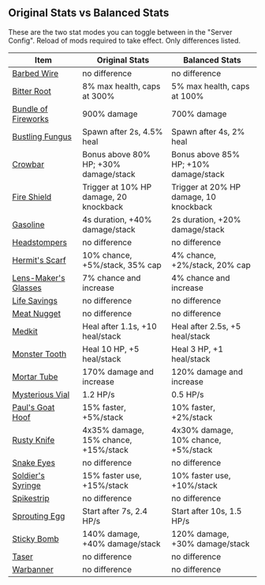 ## Original Stats vs Balanced Stats

These are the two stat modes you can toggle between in the "Server Config". Reload of mods required to take effect.
Only differences listed. 

| Item | Original Stats | Balanced Stats |
|-|-|-|
| [Barbed Wire](#barbedwire)<a name="barbedwire"></a> | no difference | no difference |
| [Bitter Root](#bitterroot)<a name="bitterroot"></a> | 8% max health, caps at 300% | 5% max health, caps at 100% |
| [Bundle of Fireworks](#bundleoffireworks)<a name="bundleoffireworks"></a> | 900% damage | 700% damage|
| [Bustling Fungus](#bustlingfungus)<a name="bustlingfungus"></a> | Spawn after 2s, 4.5% heal | Spawn after 4s, 2% heal |
| [Crowbar](#crowbar)<a name="crowbar"></a> | Bonus above 80% HP; +30% damage/stack | Bonus above 85% HP;  +10% damage/stack |
| [Fire Shield](#fireshield)<a name="fireshield"></a> | Trigger at 10% HP damage, 20 knockback | Trigger at 20% HP damage, 10 knockback |
| [Gasoline](#gasoline)<a name="gasoline"></a> | 4s duration, +40% damage/stack | 2s duration, +20% damage/stack |
| [Headstompers](#headstompers)<a name="headstompers"></a> | no difference | no difference |
| [Hermit's Scarf](#hermitsscarf)<a name="hermitsscarf"></a> | 10% chance, +5%/stack, 35% cap | 4% chance, +2%/stack, 20% cap |
| [Lens-Maker's Glasses](#lensmakersglasses)<a name="lensmakersglasses"></a> | 7% chance and increase | 4% chance and increase |
| [Life Savings](#lifesavings)<a name="lifesavings"></a> | no difference | no difference |
| [Meat Nugget](#meatnugget)<a name="meatnugget"></a> | no difference | no difference |
| [Medkit](#medkit)<a name="medkit"></a> | Heal after 1.1s, +10 heal/stack | Heal after 2.5s, +5 heal/stack |
| [Monster Tooth](#monstertooth)<a name="monstertooth"></a> | Heal 10 HP, +5 heal/stack | Heal 3 HP, +1 heal/stack |
| [Mortar Tube](#mortartube)<a name="mortartube"></a> | 170% damage and increase | 120% damage and increase |
| [Mysterious Vial](#mysteriousvial)<a name="mysteriousvial"></a> | 1.2 HP/s | 0.5 HP/s |
| [Paul's Goat Hoof](#paulsgoathoof)<a name="paulsgoathoof"></a> | 15% faster, +5%/stack | 10% faster, +2%/stack |
| [Rusty Knife](#rustyknife)<a name="rustyknife"></a> | 4x35% damage, 15% chance, +15%/stack | 4x30% damage, 10% chance, +5%/stack |
| [Snake Eyes](#snakeeyes)<a name="snakeeyes"></a> | no difference | no difference |
| [Soldier's Syringe](#soldierssyringe)<a name="soldierssyringe"></a> | 15% faster use, +15%/stack | 10% faster use, +10%/stack |
| [Spikestrip](#spikestrip)<a name="spikestrip"></a> | no difference | no difference |
| [Sprouting Egg](#sproutingegg)<a name="sproutingegg"></a> | Start after 7s, 2.4 HP/s | Start after 10s, 1.5 HP/s |
| [Sticky Bomb](#stickybomb)<a name="stickybomb"></a> | 140% damage, +40% damage/stack | 120% damage, +30% damage/stack |
| [Taser](#taser)<a name="taser"></a> | no difference | no difference |
| [Warbanner](#warbanner)<a name="warbanner"></a> | no difference | no difference |
